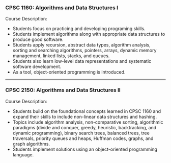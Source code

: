### CPSC 1160: Algorithms and Data Structures I
Course Description:<br/>
 - Students focus on practicing and developing programing skills. 
 - Students implement algorithms along with appropriate data structures to produce good software. 
 - Students apply recursion, abstract data types, algorithm analysis, sorting and searching algorithms, pointers, arrays, dynamic memory management, linked lists, stacks, and queues.
 - Students also learn low-level data representations and systematic software development.
 - As a tool, object-oriented programming is introduced.

---------------------------------------------------------------

### CPSC 2150: Algorithms and Data Structures II
Course Description:<br/>
 - Students build on the foundational concepts learned in CPSC 1160 and expand their skills to include non-linear data structures and hashing.
 - Topics include algorithm analysis, non-comparative sorting, algorithmic paradigms (divide and conquer, greedy, heuristic, backtracking, and dynamic programming), binary search trees, balanced trees, tree traversals, priority queues and heaps, Huffman codes, graphs, and graph algorithms.
  - Students implement solutions using an object-oriented programming language.
